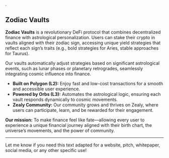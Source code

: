 .
## Zodiac Vaults

**Zodiac Vaults** is a revolutionary DeFi protocol that combines decentralized finance with astrological personalization. Users can stake their crypto in vaults aligned with their zodiac sign, accessing unique yield strategies that reflect each sign’s traits (e.g., bold strategies for Aries, stable approaches for Taurus).

Our vaults automatically adjust strategies based on significant astrological events, such as lunar phases or planetary retrogrades, seamlessly integrating cosmic influence into finance.

- **Built on Polygon (L2):** Enjoy fast and low-cost transactions for a smooth and accessible user experience.
- **Powered by Orbs (L3):** Automates the astrological logic, ensuring each vault responds dynamically to cosmic movements.
- **Zealy Community:** Our community grows and thrives on Zealy, where users can participate, learn, and be rewarded for their engagement.

**Our mission:** To make finance feel like fate—allowing every user to experience a unique financial journey aligned with their birth chart, the universe’s movements, and the power of community.

---

Let me know if you need this text adapted for a website, pitch, whitepaper, social media, or any other specific use!
